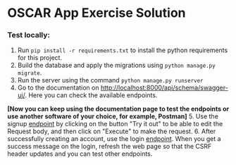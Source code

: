 # OSCAR App Exercise Solution

### Test locally:

1. Run `pip install -r requirements.txt` to install the python requirements for this project.
2. Build the database and apply the migrations using `python manage.py migrate`.
3. Run the server using the command `python manage.py runserver`
4. Go to the documentation on [http://localhost:8000/api/schema/swagger-ui/](http://localhost:8000/api/schema/swagger-ui/). 
Here you can check the available endpoints.

**[Now you can keep using the documentation page to test the endpoints or use another software of your choice, for example, Postman]**
5. Use the signup [endpoint](http://localhost:8000/api/schema/swagger-ui/#/users/users_signup_create) by clicking on the button "Try it out" to be able to edit the Request body, and then click on "Execute" to make the request.
6. After successfully creating an account, use the login [endpoint](http://localhost:8000/api/schema/swagger-ui/#/users/users_login_create). 
When you get a success message on the login, refresh the web page so that the CSRF header updates and you can test other endpoints.